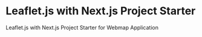# Leaflet.js with Next.js Project Starter
Leaflet.js with Next.js Project Starter for Webmap Application
